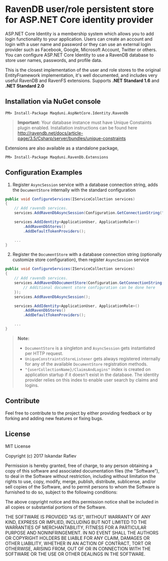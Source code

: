 # RavenDB user/role persistent store for ASP.NET Core identity provider
ASP.NET Core Identity is a membership system which allows you to add login functionality to your application. Users can create an account and login with a user name and password or they can use an external login provider such as Facebook, Google, Microsoft Account, Twitter or others.
You can configure ASP.NET Core Identity to use a RavenDB database to store user names, passwords, and profile data.

This is the closest implementation of the user and role stores to the original EntityFramework implementation, it's well documented, and includes very useful RavenDB and RavenFS extensions. Supports **.NET Standard 1.6** and **.NET Standard 2.0**

## Installation via NuGet console
```
PM> Install-Package Maqduni.AspNetCore.Identity.RavenDb
```
> **Important:** Your database instance must have Unique Constaints plugin enabled. Installation instructions can be found here http://ravendb.net/docs/article-page/3.5/Csharp/server/bundles/unique-constraints

Extensions are also available as a standalone package,
```
PM> Install-Package Maqduni.RavenDb.Extensions
```

## Configuration Examples
1. Register `AsyncSession` service with a database connection string, adds the `DocumentStore` internally with the standard configuration

```cs
public void ConfigureServices(IServiceCollection services)
{
    // Add ravendb services.
    services.AddRavenDbAsyncSession(Configuration.GetConnectionString("RavenDb"));

    services.AddIdentity<ApplicationUser, ApplicationRole>()
        .AddRavenDbStores()
        .AddDefaultTokenProviders();

    ...
}
```

2. Register the `DocumentStore` with a database connection string (optionally customize store configuration), then register `AsyncSession` service
```cs
public void ConfigureServices(IServiceCollection services)
{
    // Add ravendb services.
    services.AddRavenDbDocumentStore(Configuration.GetConnectionString("RavenDb"), store => {
        // Additional document store configuration can be done here
    });
    services.AddRavenDbAsyncSession();

    services.AddIdentity<ApplicationUser, ApplicationRole>()
        .AddRavenDbStores()
        .AddDefaultTokenProviders();

    ...
}
```

> **Note:**
> * `DocumentStore` is a singleton and `AsyncSession` gets instantiated per HTTP request.
> * `UniqueConstraintsStoreListener` gets always registered internally for any of the available `DocumentStore` registration methods.
> * `"{userCollectionName}/ClaimsAndLogins"` index is created on application startup if it doesn't exist in the database. The identity provider relies on this index to enable user search by claims and logins.

## Contribute
Feel free to contribute to the project by either providing feedback or by forking and adding new features or fixing bugs.

## License
MIT License

Copyright (c) 2017 Iskandar Rafiev

Permission is hereby granted, free of charge, to any person obtaining a copy
of this software and associated documentation files (the "Software"), to deal
in the Software without restriction, including without limitation the rights
to use, copy, modify, merge, publish, distribute, sublicense, and/or sell
copies of the Software, and to permit persons to whom the Software is
furnished to do so, subject to the following conditions:

The above copyright notice and this permission notice shall be included in all
copies or substantial portions of the Software.

THE SOFTWARE IS PROVIDED "AS IS", WITHOUT WARRANTY OF ANY KIND, EXPRESS OR
IMPLIED, INCLUDING BUT NOT LIMITED TO THE WARRANTIES OF MERCHANTABILITY,
FITNESS FOR A PARTICULAR PURPOSE AND NONINFRINGEMENT. IN NO EVENT SHALL THE
AUTHORS OR COPYRIGHT HOLDERS BE LIABLE FOR ANY CLAIM, DAMAGES OR OTHER
LIABILITY, WHETHER IN AN ACTION OF CONTRACT, TORT OR OTHERWISE, ARISING FROM,
OUT OF OR IN CONNECTION WITH THE SOFTWARE OR THE USE OR OTHER DEALINGS IN THE
SOFTWARE.
